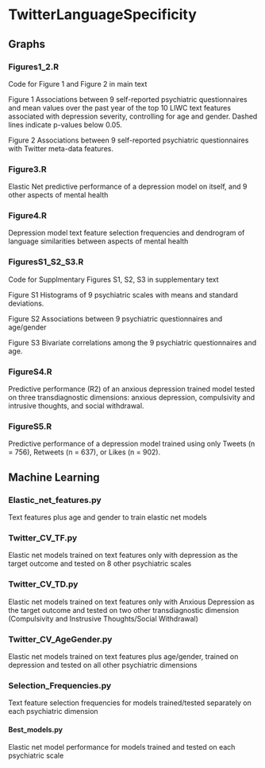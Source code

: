 # TwitterLanguageSpecificity

## Graphs

### Figures1_2.R

Code for Figure 1 and Figure 2 in main text 

Figure 1
Associations between 9 self-reported psychiatric questionnaires and mean values over the past year of the top 10 LIWC text features associated with depression severity, controlling for age and gender. Dashed lines indicate p-values below 0.05.  

Figure 2
Associations between 9 self-reported psychiatric questionnaires with Twitter meta-data features.

### Figure3.R

Elastic Net predictive performance of a depression model on itself, and  9 other aspects of mental health 

### Figure4.R

Depression  model text feature selection frequencies and dendrogram of language similarities between aspects of mental health

### FiguresS1_S2_S3.R

Code for Supplmentary Figures S1, S2, S3 in supplementary text 

Figure S1
Histograms of 9 psychiatric scales with means and standard deviations. 

Figure S2 
Associations between 9 psychiatric questionnaires and age/gender 

Figure S3
Bivariate correlations among the 9 psychiatric questionnaires and age. 

### FigureS4.R

Predictive performance (R2) of an anxious depression trained model tested on three transdiagnostic dimensions: anxious depression, compulsivity and intrusive thoughts, and social withdrawal. 

### FigureS5.R

Predictive performance of a depression model trained using only Tweets (n = 756), Retweets (n = 637), or Likes (n = 902). 

## Machine Learning 

### Elastic_net_features.py

Text features plus age and gender to train elastic net models 

### Twitter_CV_TF.py

Elastic net models trained on text features only with depression as the target outcome and tested on 8 other psychiatric scales

### Twitter_CV_TD.py

Elastic net models trained on text features only with Anxious Depression as the target outcome and tested on two other transdiagnostic dimension (Compulsivity and Instrusive Thoughts/Social Withdrawal)

### Twitter_CV_AgeGender.py

Elastic net models trained on text features plus age/gender, trained on depression and tested on all other psychiatric dimensions

### Selection_Frequencies.py

Text feature selection frequencies for models trained/tested separately on each psychiatric dimension 

#### Best_models.py

Elastic net model performance for models trained and tested on each psychiatric scale 







 










